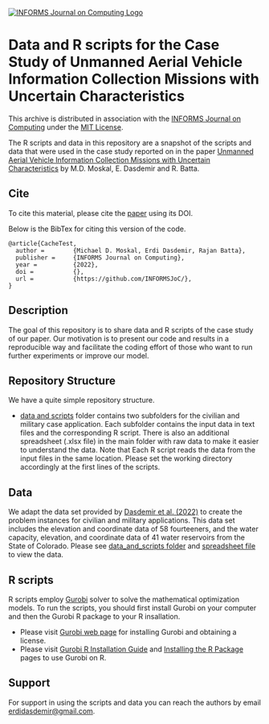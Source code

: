 [![INFORMS Journal on Computing Logo](https://INFORMSJoC.github.io/logos/INFORMS_Journal_on_Computing_Header.jpg)](https://pubsonline.informs.org/journal/ijoc)

# Data and R scripts for the Case Study of Unmanned Aerial Vehicle Information Collection Missions with Uncertain Characteristics

This archive is distributed in association with the [INFORMS Journal on Computing](https://pubsonline.informs.org/journal/ijoc) under the [MIT License](LICENSE).

The R scripts and data in this repository are a snapshot of the scripts and data that were used in the case study reported on in the paper
[Unmanned Aerial Vehicle Information Collection Missions with Uncertain Characteristics](https://doi.org/) by M.D. Moskal, E. Dasdemir and R. Batta.


## Cite
To cite this material, please cite the [paper](https://doi.org/) using its DOI.

Below is the BibTex for citing this version of the code.

```
@article{CacheTest,
  author =        {Michael D. Moskal, Erdi Dasdemir, Rajan Batta},
  publisher =     {INFORMS Journal on Computing},
  year =          {2022},
  doi =           {},
  url =           {https://github.com/INFORMSJoC/},
}  
```

## Description

The goal of this repository is to share data and R scripts of the case study of our paper.  Our motivation is to present our code and results in a reproducible way and facilitate the coding effort of those who want to run further experiments or improve our model.

## Repository Structure
We have a quite simple repository structure.

- [data and scripts](data_and_scripts) folder contains two subfolders for the civilian and military case application. Each subfolder contains the input data in text files and the corresponding R script. There is also an additional spreadsheet (.xlsx file) in the main folder with raw data to make it easier to understand the data. Note that Each R script reads the data from the input files in the same location. Please set the working directory accordingly at the first lines of the scripts.

## Data
We adapt the data set provided by [Dasdemir et al. (2022)](https://doi.org/10.1016/j.cor.2022.105882) to create the problem instances for civilian and military applications. This data set includes the elevation and coordinate data of 58 fourteeners, and the water capacity, elevation, and coordinate data of 41 water reservoirs from the State of Colorado. Please see [data_and_scripts folder](data_and_scripts) and [spreadsheet file](data_and_scripts/colorado-data-for-uav-case-study.xlsx) to view the data.

## R scripts
R scripts employ [Gurobi](www.gurobi.com) solver to solve the mathematical optimization models. To run the scripts, you should first install Gurobi on your computer and then the Gurobi R package to your R insallation.

- Please visit [Gurobi web page](https://www.gurobi.com/) for installing Gurobi and obtaining a license.
-  Please visit [Gurobi R Installation Guide](https://cran.r-project.org/web/packages/prioritizr/vignettes/gurobi_installation.html) and [Installing the R Package](https://www.gurobi.com/documentation/9.5/quickstart_windows/r_ins_the_r_package.html) pages to use Gurobi on R.

## Support
For support in using the scripts and data you can reach the authors by email erdidasdemir@gmail.com.

